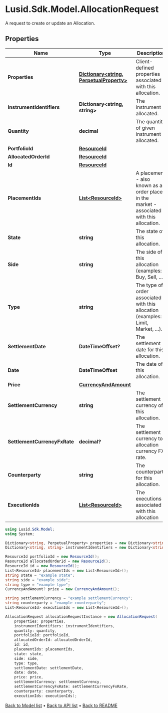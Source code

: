 # Lusid.Sdk.Model.AllocationRequest
A request to create or update an Allocation.

## Properties

Name | Type | Description | Notes
------------ | ------------- | ------------- | -------------
**Properties** | [**Dictionary&lt;string, PerpetualProperty&gt;**](PerpetualProperty.md) | Client-defined properties associated with this allocation. | [optional] 
**InstrumentIdentifiers** | **Dictionary&lt;string, string&gt;** | The instrument allocated. | 
**Quantity** | **decimal** | The quantity of given instrument allocated. | 
**PortfolioId** | [**ResourceId**](ResourceId.md) |  | 
**AllocatedOrderId** | [**ResourceId**](ResourceId.md) |  | 
**Id** | [**ResourceId**](ResourceId.md) |  | 
**PlacementIds** | [**List&lt;ResourceId&gt;**](ResourceId.md) | A placement - also known as an order placed in the market - associated with this allocation. | [optional] 
**State** | **string** | The state of this allocation. | [optional] 
**Side** | **string** | The side of this allocation (examples: Buy, Sell, ...). | [optional] 
**Type** | **string** | The type of order associated with this allocation (examples: Limit, Market, ...). | [optional] 
**SettlementDate** | **DateTimeOffset?** | The settlement date for this allocation. | [optional] 
**Date** | **DateTimeOffset** | The date of this allocation. | [optional] 
**Price** | [**CurrencyAndAmount**](CurrencyAndAmount.md) |  | [optional] 
**SettlementCurrency** | **string** | The settlement currency of this allocation. | [optional] 
**SettlementCurrencyFxRate** | **decimal?** | The settlement currency to allocation currency FX rate. | [optional] 
**Counterparty** | **string** | The counterparty for this allocation. | [optional] 
**ExecutionIds** | [**List&lt;ResourceId&gt;**](ResourceId.md) | The executions associated with this allocation | [optional] 

```csharp
using Lusid.Sdk.Model;
using System;

Dictionary<string, PerpetualProperty> properties = new Dictionary<string, PerpetualProperty>();
Dictionary<string, string> instrumentIdentifiers = new Dictionary<string, string>();decimal quantity = "quantity";

ResourceId portfolioId = new ResourceId();
ResourceId allocatedOrderId = new ResourceId();
ResourceId id = new ResourceId();
List<ResourceId> placementIds = new List<ResourceId>();
string state = "example state";
string side = "example side";
string type = "example type";
CurrencyAndAmount? price = new CurrencyAndAmount();

string settlementCurrency = "example settlementCurrency";
string counterparty = "example counterparty";
List<ResourceId> executionIds = new List<ResourceId>();

AllocationRequest allocationRequestInstance = new AllocationRequest(
    properties: properties,
    instrumentIdentifiers: instrumentIdentifiers,
    quantity: quantity,
    portfolioId: portfolioId,
    allocatedOrderId: allocatedOrderId,
    id: id,
    placementIds: placementIds,
    state: state,
    side: side,
    type: type,
    settlementDate: settlementDate,
    date: date,
    price: price,
    settlementCurrency: settlementCurrency,
    settlementCurrencyFxRate: settlementCurrencyFxRate,
    counterparty: counterparty,
    executionIds: executionIds);
```

[Back to Model list](../README.md#documentation-for-models) &#8226; [Back to API list](../README.md#documentation-for-api-endpoints) &#8226; [Back to README](../README.md)
